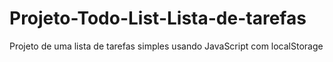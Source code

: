# Projeto-Todo-List-Lista-de-tarefas
Projeto de uma lista de tarefas simples usando JavaScript com localStorage
